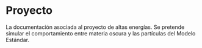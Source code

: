 # Proyecto
La documentación asociada al proyecto de altas energías. Se pretende simular el comportamiento entre materia oscura y las partículas del Modelo Estándar.
